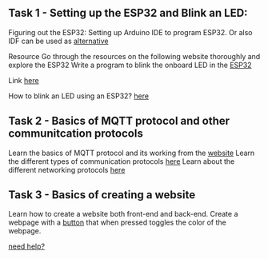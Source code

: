 ## Task 1 - Setting up the ESP32 and Blink an LED:
Figuring out the ESP32:
Setting up Arduino IDE to program ESP32. Or also IDF can be used as [alternative](https://docs.espressif.com/projects/esp-idf/en/latest/esp32/get-started/index.html)


Resource
Go through the resources on the following website thoroughly and explore the ESP32
 Write a program to blink the onboard LED in the 
[ESP32](https://www.espressif.com/en/products/socs/esp32)

Link [here](https://iotdesignpro.com/projects/getting-started-with-esp32-program-it-using-arduino-ide-blinking-led)

How to blink an LED using an ESP32?
[here](https://www.instructables.com/Blinking-an-LED-With-ESP32/)

## Task 2 - Basics of MQTT protocol and other communitcation protocols

Learn the basics of MQTT protocol and its working from the [website](-https://randomnerdtutorials.com/what-is-mqtt-and-how-it-works/)
Learn the different types of communication protocols [here](https://www.weare5vmedia.com/media/communication-protocols-for-an-embedded-engineer-to-know#:~:text=The%20four%20communication%20protocols%20most,%2C%20SPI%2C%20I2C%20and%20USB.)
Learn about the different networking protocols [here](https://www.techtarget.com/iotagenda/tip/Top-12-most-commonly-used-IoT-protocols-and-standards)

## Task 3 - Basics of creating a website

Learn how to create a website both front-end and back-end. Create a webpage with a [button](https://www.w3schools.com/tags/tag_button.asp#:~:text=The%20tag%20defines%20a,with%20the%20element!) that when pressed toggles the color of the webpage.

[need help?](https://www.w3schools.com/cssref/tryit.asp?filename=trycss_js_background-color)
